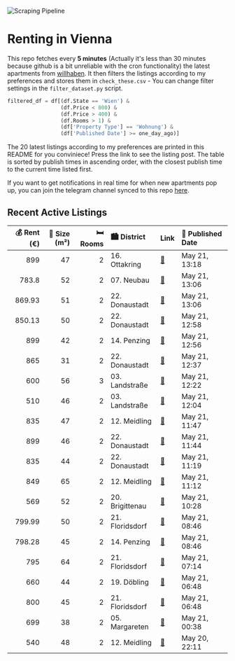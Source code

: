 ![Scraping Pipeline](https://github.com/AthomsG/renting-in-vienna/actions/workflows/run_pipeline.yml/badge.svg)


# Renting in Vienna

This repo fetches every **5 minutes** (Actually it's less than 30 minutes because github is a bit unreliable with the cron functionality) the latest apartments from [willhaben](https://www.willhaben.at/).
It then filters the listings according to my preferences and stores them in `check_these.csv` - You can change filter settings in the `filter_dataset.py` script.

```python
filtered_df = df[(df.State == 'Wien') & 
                 (df.Price < 800) &
                 (df.Price > 400) &
                 (df.Rooms > 1) &
                 (df['Property Type'] == 'Wohnung') &
                 (df['Published Date'] >= one_day_ago)]
```

The 20 latest listings according to my preferences are printed in this README for you conviniece! Press the link to see the listing post.
The table is sorted by publish times in ascending order, with the closest publish time to the current time listed first.

If you want to get notifications in real time for when new apartments pop up, you can join the telegram channel synced to this repo [here](https://t.me/+1HPAYOf5BSsyNTlk).

## Recent Active Listings

|   💰 Rent (€) |   📏 Size (m²) |   🛏️ Rooms | 🏙️ District     | Link                                                                                                                                                                                                                                          | 📅 Published Date   |
|-------------:|--------------:|-----------:|:----------------|:----------------------------------------------------------------------------------------------------------------------------------------------------------------------------------------------------------------------------------------------|:-------------------|
|       899    |            47 |          2 | 16. Ottakring   | [🔗](https://www.willhaben.at/iad/immobilien/d/mietwohnungen/wien/wien-1160-ottakring/wundersch%C3%B6ne-2-zimmerwohnung-mit-balkon-in-u-bahn-n%C3%A4he-1729833699/)                                                                            | May 21, 13:18      |
|       783.8  |            52 |          2 | 07. Neubau      | [🔗](https://www.willhaben.at/iad/immobilien/d/mietwohnungen/wien/wien-1070-neubau/wien-neubau:-2-zimmer-dachgeschosswohnung-1598983570/)                                                                                                      | May 21, 13:06      |
|       869.93 |            51 |          2 | 22. Donaustadt  | [🔗](https://www.willhaben.at/iad/immobilien/d/mietwohnungen/wien/wien-1220-donaustadt/hochwertige-gartenwohnung-in-hirschstetten-1557963722/)                                                                                                 | May 21, 13:06      |
|       850.13 |            50 |          2 | 22. Donaustadt  | [🔗](https://www.willhaben.at/iad/immobilien/d/mietwohnungen/wien/wien-1220-donaustadt/ruhige-gartenwohnung-in-hirschstetten-1467490744/)                                                                                                      | May 21, 12:58      |
|       899    |            42 |          2 | 14. Penzing     | [🔗](https://www.willhaben.at/iad/immobilien/d/mietwohnungen/wien/wien-1140-penzing/hofseitige-garten-2-zimmer-eck-neubauwohnung---geniale-aufteilung%21-1998394624/)                                                                          | May 21, 12:56      |
|       865    |            31 |          2 | 22. Donaustadt  | [🔗](https://www.willhaben.at/iad/immobilien/d/mietwohnungen/wien/wien-1220-donaustadt/musicflats---wohnen-wo-musik-entsteht---n%C3%A4he-u1-station-neue-donau-1017347628/)                                                                    | May 21, 12:37      |
|       600    |            56 |          3 | 03. Landstraße  | [🔗](https://www.willhaben.at/iad/immobilien/d/mietwohnungen/wien/wien-1030-landstra%C3%9Fe/gemeindewohnug-%28direktvergabe%29-nur-mit-vormerkschein-bis-31.05.2024-3-zimmer-1930743877/)                                                      | May 21, 12:22      |
|       510    |            46 |          2 | 03. Landstraße  | [🔗](https://www.willhaben.at/iad/immobilien/d/mietwohnungen/wien/wien-1030-landstra%C3%9Fe/gemeindewohnung-2-zimmer-in-1030-zu-vergeben---direktvergabe-mit-vormerkschein-bis-30.-april-2025-1682675394/)                                     | May 21, 12:04      |
|       835    |            47 |          2 | 12. Meidling    | [🔗](https://www.willhaben.at/iad/immobilien/d/mietwohnungen/wien/wien-1120-meidling/ideal-geschnittene-2-zimmer-wohnung-im-gr%C3%BCnen-wildgarten%21-2103606604/)                                                                             | May 21, 11:47      |
|       899    |            46 |          2 | 22. Donaustadt  | [🔗](https://www.willhaben.at/iad/immobilien/d/mietwohnungen/wien/wien-1220-donaustadt/1-monat-mietzinsfrei:-erstbezug-im-gr%C3%BCnen-nahe-der-u2---zwischen-badeteich-hirschstetten-&-seestadt-1583719861/)                                   | May 21, 11:44      |
|       835    |            44 |          2 | 22. Donaustadt  | [🔗](https://www.willhaben.at/iad/immobilien/d/mietwohnungen/wien/wien-1220-donaustadt/2-zimmer-neubauwohnung-inkl.-komplettk%C3%BCche-balkon-au%C3%9Fenfl%C3%A4che-und-kellerabteil-/-k2-34-922083671/)                                       | May 21, 11:19      |
|       849    |            65 |          2 | 12. Meidling    | [🔗](https://www.willhaben.at/iad/immobilien/d/mietwohnungen/wien/wien-1120-meidling/helle-2-zimmer-wohnung-mit-pkw-stellplatz-und-lift---n%C3%A4he-schloss-sch%C3%B6nbrunn-und-bahnhof-1966069909/)                                           | May 21, 11:12      |
|       569    |            52 |          2 | 20. Brigittenau | [🔗](https://www.willhaben.at/iad/immobilien/d/mietwohnungen/wien/wien-1200-brigittenau/%2Atop-altbau-mit-wintergarten-u6-um%60s-eck%2A-1983177099/)                                                                                           | May 21, 10:28      |
|       799.99 |            50 |          2 | 21. Floridsdorf | [🔗](https://www.willhaben.at/iad/immobilien/d/mietwohnungen/wien/wien-1210-floridsdorf/2-zimmer-neubauwohnung-inkl.-loggia-komplettk%C3%BCche-und-kellerabteil-nahe-bahnhof-floridsdorf/-ls84-top-35-1479984052/)                             | May 21, 08:46      |
|       798.28 |            45 |          2 | 14. Penzing     | [🔗](https://www.willhaben.at/iad/immobilien/d/mietwohnungen/wien/wien-1140-penzing/sanierte-2-zimmer-wohnung-%7C-tolle-ausstattung-%7C-bahnhof-penzing-1529095853/)                                                                           | May 21, 08:46      |
|       795    |            64 |          2 | 21. Floridsdorf | [🔗](https://www.willhaben.at/iad/immobilien/d/mietwohnungen/wien/wien-1210-floridsdorf/gem%C3%BCtliche-2-zimmer-mietwohnung-nahe-der-scn-1495470356/)                                                                                         | May 21, 07:14      |
|       660    |            44 |          2 | 19. Döbling     | [🔗](https://www.willhaben.at/iad/immobilien/d/mietwohnungen/wien/wien-1190-d%C3%B6bling/1190-wien-heiligenst%C3%A4dter-str.-zwei-zimmer-top-14-44m%C2%B2-k%C3%BCche-im-wohnzimmer-duschbad-1.-liftstock-ruhelage-miete-eur-660---1709631176/) | May 21, 06:48      |
|       800    |            45 |          2 | 21. Floridsdorf | [🔗](https://www.willhaben.at/iad/immobilien/d/mietwohnungen/wien/wien-1210-floridsdorf/erstbezug%21-stilvolle-2-zimmer-neubauwohnung_balkon_top-ausstattung_1210-wien%21-1165832201/)                                                         | May 21, 06:48      |
|       699    |            38 |          2 | 05. Margareten  | [🔗](https://www.willhaben.at/iad/immobilien/d/mietwohnungen/wien/wien-1050-margareten/superkompakt-%7C-saniert-%7C-zentral-1290304278/)                                                                                                       | May 21, 00:38      |
|       540    |            48 |          2 | 12. Meidling    | [🔗](https://www.willhaben.at/iad/immobilien/d/mietwohnungen/wien/wien-1120-meidling/%21-dringend%21-gemeindewohnung%21-direktvergabe-nur-mit-g%C3%BCltigem-wiener-wohnticket-vms-30.04.25%21-1068837510/)                                     | May 20, 22:11      |

